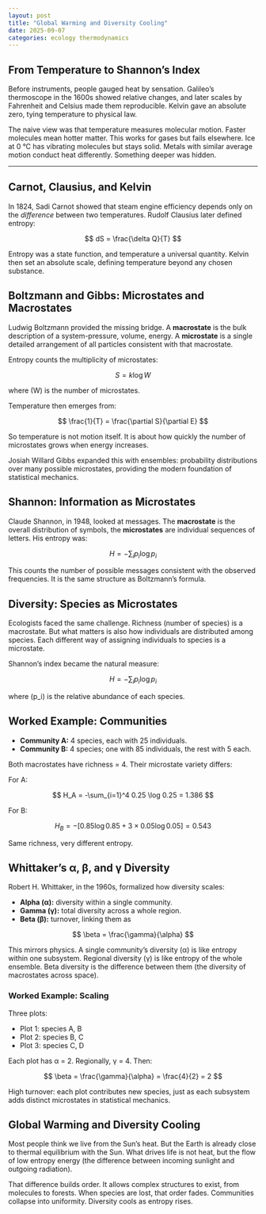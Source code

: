 ```yaml
---
layout: post
title: "Global Warming and Diversity Cooling"
date: 2025-09-07
categories: ecology thermodynamics
---
```


## From Temperature to Shannon’s Index  

Before instruments, people gauged heat by sensation. Galileo’s thermoscope in the 1600s showed relative changes, and later scales by Fahrenheit and Celsius made them reproducible. Kelvin gave an absolute zero, tying temperature to physical law.  

The naive view was that temperature measures molecular motion. Faster molecules mean hotter matter. This works for gases but fails elsewhere. Ice at 0 °C has vibrating molecules but stays solid. Metals with similar average motion conduct heat differently. Something deeper was hidden.  

---

## Carnot, Clausius, and Kelvin  

In 1824, Sadi Carnot showed that steam engine efficiency depends only on the *difference* between two temperatures. Rudolf Clausius later defined entropy:  

$$
dS = \frac{\delta Q}{T}
$$  

Entropy was a state function, and temperature a universal quantity. Kelvin then set an absolute scale, defining temperature beyond any chosen substance.  

## Boltzmann and Gibbs: Microstates and Macrostates  

Ludwig Boltzmann provided the missing bridge. A **macrostate** is the bulk description of a system-pressure, volume, energy. A **microstate** is a single detailed arrangement of all particles consistent with that macrostate.  

Entropy counts the multiplicity of microstates:  

$$
S = k \log W
$$  

where \(W\) is the number of microstates.  

Temperature then emerges from:  

$$
\frac{1}{T} = \frac{\partial S}{\partial E}
$$  

So temperature is not motion itself. It is about how quickly the number of microstates grows when energy increases.  

Josiah Willard Gibbs expanded this with ensembles: probability distributions over many possible microstates, providing the modern foundation of statistical mechanics.  

## Shannon: Information as Microstates  

Claude Shannon, in 1948, looked at messages. The **macrostate** is the overall distribution of symbols, the **microstates** are individual sequences of letters. His entropy was:  

$$
H = -\sum_i p_i \log p_i
$$  

This counts the number of possible messages consistent with the observed frequencies. It is the same structure as Boltzmann’s formula.  

## Diversity: Species as Microstates  

Ecologists faced the same challenge. Richness (number of species) is a macrostate. But what matters is also how individuals are distributed among species. Each different way of assigning individuals to species is a microstate.  

Shannon’s index became the natural measure:  

$$
H = -\sum_i p_i \log p_i
$$  

where \(p_i\) is the relative abundance of each species.  

## Worked Example: Communities  

- **Community A:** 4 species, each with 25 individuals.  
- **Community B:** 4 species; one with 85 individuals, the rest with 5 each.  

Both macrostates have richness = 4. Their microstate variety differs:  

For A:  

$$
H_A = -\sum_{i=1}^4 0.25 \log 0.25 = 1.386
$$  

For B:  

$$
H_B = -[0.85\log 0.85 + 3 \times 0.05 \log 0.05] = 0.543
$$  

Same richness, very different entropy.  

## Whittaker’s α, β, and γ Diversity  

Robert H. Whittaker, in the 1960s, formalized how diversity scales:  

- **Alpha (α):** diversity within a single community.  
- **Gamma (γ):** total diversity across a whole region.  
- **Beta (β):** turnover, linking them as  

$$
\beta = \frac{\gamma}{\alpha}
$$  

This mirrors physics. A single community’s diversity (α) is like entropy within one subsystem. Regional diversity (γ) is like entropy of the whole ensemble. Beta diversity is the difference between them (the diversity of macrostates across space).  

### Worked Example: Scaling  

Three plots:  

- Plot 1: species A, B  
- Plot 2: species B, C  
- Plot 3: species C, D  

Each plot has α = 2. Regionally, γ = 4. Then:  

$$
\beta = \frac{\gamma}{\alpha} = \frac{4}{2} = 2
$$  

High turnover: each plot contributes new species, just as each subsystem adds distinct microstates in statistical mechanics.  

## Global Warming and Diversity Cooling  

Most people think we live from the Sun’s heat. But the Earth is already close to thermal equilibrium with the Sun. What drives life is not heat, but the flow of low entropy energy (the difference between incoming sunlight and outgoing radiation).  

That difference builds order. It allows complex structures to exist, from molecules to forests. When species are lost, that order fades. Communities collapse into uniformity. Diversity cools as entropy rises.


